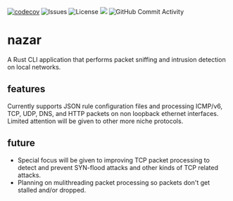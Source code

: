 [![codecov](https://codecov.io/github/fercevik729/nazar/branch/main/graph/badge.svg?token=L72BUOVDW2)](https://codecov.io/github/fercevik729/nazar)
![Issues](https://img.shields.io/github/issues/fercevik729/nazar)
![License](https://img.shields.io/github/license/fercevik729/nazar)
[![](https://tokei.rs/b1/github/fercevik729/nazar?category=lines)](https://github.com/fercevik729/nazar)
![GitHub Commit Activity](https://img.shields.io/github/commit-activity/m/fercevik729/nazar)
# nazar
A Rust CLI application that performs packet sniffing and intrusion detection on local networks.

## features
Currently supports JSON rule configuration files and processing ICMP/v6, TCP, UDP, DNS, and HTTP packets on non loopback ethernet interfaces. Limited attention will be given to other more niche protocols.

## future
* Special focus will be given to improving TCP packet processing to detect and prevent SYN-flood attacks and other kinds of TCP related attacks.
* Planning on mulithreading packet processing so packets don't get stalled and/or dropped.
